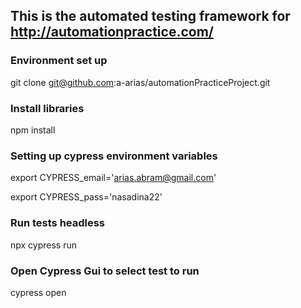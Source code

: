 ## This is the automated testing framework for ​http://automationpractice.com/

### Environment set up
git clone git@github.com:a-arias/automationPracticeProject.git

### Install libraries
npm install

### Setting up cypress environment variables
export CYPRESS_email='arias.abram@gmail.com'

export CYPRESS_pass='nasadina22'

### Run tests headless
npx cypress run

### Open Cypress Gui to select test to run
cypress open